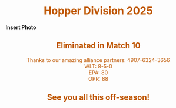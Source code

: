 <div align="center">
<h1><span style="color:#bf5700">Hopper Division 2025</span></h1>
</div>

**Insert Photo**


<div>
<div align="center">
<h2><span style="color:#bf5700">Eliminated in Match 10</span></h2>
</div>
<div>
<div align="center">
<bd><span style="color:#bf5700">Thanks to our amazing alliance partners: 4907-6324-3656</span></bd>
</div>
<div>
<div align="center">
<bd><span style="color:#bf5700">WLT: 8-5-0</span></bd>
</div>
<div>
<div align="center">
<bd><span style="color:#bf5700">EPA: 80</span></bd>
</div>
<div>
<div align="center">
<bd><span style="color:#bf5700">OPR: 88</span></bd>
</div>

<div>
<div align="center">
<h2><span style="color:#bf5700">See you all this off-season!</span></h2>
</div>